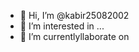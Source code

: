- 👋 Hi, I’m @kabir25082002
- 👀 I’m interested in ...
- 🌱 I’m currentlyllaborate on



<!---
kabir25082002/kabir25082002 is a ✨ special ✨ repository because its `README.md` (this file) appears on your GitHub profile.
You can click the Preview link to take a look at your changes.
--->
